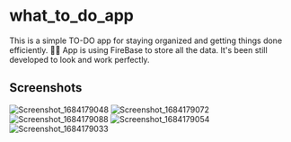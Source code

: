 # what_to_do_app

This is a simple TO-DO app for staying organized and getting things done efficiently. 📝✅
App is using FireBase to store all the data. It's been still developed to look and work perfectly. 

## Screenshots
![Screenshot_1684179048](https://github.com/ninagebalska/what_to_do_app/assets/121769032/a4ad0d95-9aec-4dcd-a0f8-620cd84a2e51)
![Screenshot_1684179072](https://github.com/ninagebalska/what_to_do_app/assets/121769032/0c315627-95fd-4acd-b604-65d98e4bdb95)
![Screenshot_1684179088](https://github.com/ninagebalska/what_to_do_app/assets/121769032/0f64429c-bd45-4187-a60a-8773a426d8fc)
![Screenshot_1684179054](https://github.com/ninagebalska/what_to_do_app/assets/121769032/a89e5bb3-831e-4827-b79b-53137b969d24)
![Screenshot_1684179033](https://github.com/ninagebalska/what_to_do_app/assets/121769032/1ba91881-b5b9-41db-9075-b8cdaa32cd3c)

